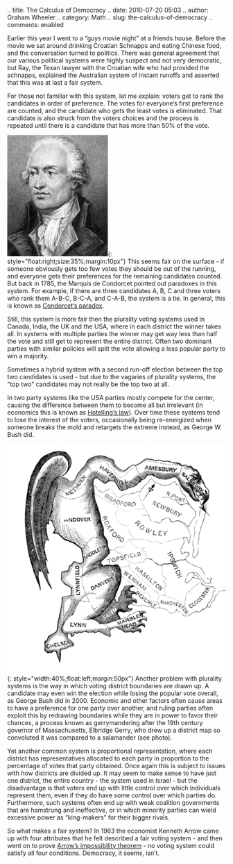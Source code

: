 .. title: The Calculus of Democracy
.. date: 2010-07-20 05:03
.. author: Graham Wheeler
.. category: Math
.. slug: the-calculus-of-democracy
.. comments: enabled

Earlier this year I went to a “guys movie night” at a friends house.
Before the movie we sat around drinking Croatian Schnapps and eating
Chinese food, and the conversation turned to politics. There was general
agreement that our various political systems were highly suspect and not
very democratic, but Ray, the Texan lawyer with the Croatian wife who
had provided the schnapps, explained the Australian system of instant
runoffs and asserted that this was at last a fair system.

For those not familiar with this system, let me explain: voters get to
rank the candidates in order of preference. The votes for everyone’s
first preference are counted, and the candidate who gets the least votes
is eliminated. That candidate is also struck from the voters choices and
the process is repeated until there is a candidate that has more than
50% of the vote.
<!-- TEASER_END -->

![Marquis de Condorcet](/images/Marquis_de_condorcet_hd.jpg "Marquis de Condorcet"){: style="float:right;size:35%;margin:10px"}
This seems fair on the surface - if someone obviously gets too few votes they
should be out of the running, and everyone gets their preferences for
the remaining candidates counted. But back in 1785, the Marquis de
Condorcet pointed out paradoxes in this system. For example, if there
are three candidates A, B, C and three voters who rank them A-B-C,
B-C-A, and C-A-B, the system is a tie. In general, this is known as
[Condorcet’s paradox](http://en.wikipedia.org/wiki/Voting_paradox).

Still, this system is more fair then the plurality voting systems used
in Canada, India, the UK and the USA, where in each district the winner
takes all. In systems with multiple parties the winner may get way less
than half the vote and still get to represent the entire district. Often
two dominant parties with similar policies will split the vote allowing
a less popular party to win a majority.

Sometimes a hybrid system with a second run-off election between the top
two candidates is used - but due to the vagaries of plurality systems,
the “top two” candidates may not really be the top two at all.

In two party systems like the USA parties mostly compete for the center,
causing the difference between them to become all but irrelevant (in
economics this is known as [Hotelling’s
law](http://en.wikipedia.org/wiki/Hotelling%27s_law)). Over time these
systems tend to lose the interest of the voters, occasionally being
re-energized when someone breaks the mold and retargets the extreme
instead, as George W. Bush did.

[![The Gerry-Mander](/images/573px-The_Gerry-Mander_Edit.png "The Gerry-Mander")](/images/The_Gerry-Mander_Edit.png){: style="width:40%;float:left;margin:50px"}
Another problem with plurality systems is the way in which voting district
boundaries are drawn up. A candidate may even win the election while
losing the popular vote overall, as George Bush did in 2000. Economic
and other factors often cause areas to have a preference for one party
over another, and ruling parties often exploit this by redrawing
boundaries while they are in power to favor their chances, a process
known as gerrymandering after the 19th century governor of
Massachusetts, Elbridge Gerry, who drew up a district map so convoluted
it was compared to a salamander (see photo).

Yet another common system is proportional representation, where each
district has representatives allocated to each party in proportion to
the percentage of votes that party obtained. Once again this is subject
to issues with how districts are divided up. It may seem to make sense
to have just one district, the entire country - the system used in
Israel - but the disadvantage is that voters end up with little control
over which individuals represent them, even if they do have some control
over which parties do. Furthermore, such systems often end up with weak
coalition governments that are hamstrung and ineffective, or in which
minority parties can wield excessive power as “king-makers” for their
bigger rivals.

So what makes a fair system? In 1963 the economist Kenneth Arrow came up
with four attributes that he felt described a fair voting system - and
then went on to prove [Arrow’s impossibility
theorem](http://en.wikipedia.org/wiki/Arrow's_impossibility_theorem) -
no voting system could satisfy all four conditions. Democracy, it seems,
isn’t.
